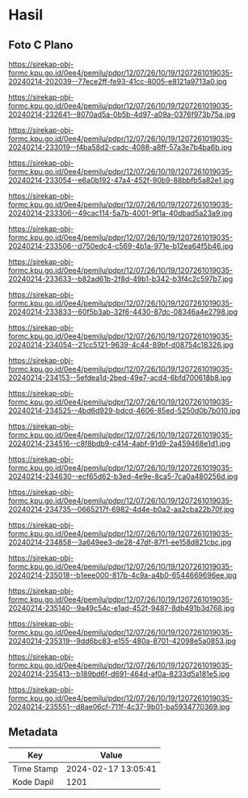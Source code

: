 # Hasil

## Foto C Plano

https://sirekap-obj-formc.kpu.go.id/0ee4/pemilu/pdpr/12/07/26/10/19/1207261019035-20240214-202039--77ece2ff-fe93-41cc-8005-e8121a9713a0.jpg

https://sirekap-obj-formc.kpu.go.id/0ee4/pemilu/pdpr/12/07/26/10/19/1207261019035-20240214-232641--8070ad5a-0b5b-4d97-a09a-0376f973b75a.jpg

https://sirekap-obj-formc.kpu.go.id/0ee4/pemilu/pdpr/12/07/26/10/19/1207261019035-20240214-233019--f4ba58d2-cadc-4088-a8ff-57a3e7b4ba6b.jpg

https://sirekap-obj-formc.kpu.go.id/0ee4/pemilu/pdpr/12/07/26/10/19/1207261019035-20240214-233054--e6a0b192-47a4-452f-90b9-88bbfb5a82e1.jpg

https://sirekap-obj-formc.kpu.go.id/0ee4/pemilu/pdpr/12/07/26/10/19/1207261019035-20240214-233306--49cac114-5a7b-4001-9f1a-40dbad5a23a9.jpg

https://sirekap-obj-formc.kpu.go.id/0ee4/pemilu/pdpr/12/07/26/10/19/1207261019035-20240214-233506--d750edc4-c569-4b1a-971e-b12ea64f5b46.jpg

https://sirekap-obj-formc.kpu.go.id/0ee4/pemilu/pdpr/12/07/26/10/19/1207261019035-20240214-233633--b82ad61b-2f8d-49b1-b342-b3f4c2c597b7.jpg

https://sirekap-obj-formc.kpu.go.id/0ee4/pemilu/pdpr/12/07/26/10/19/1207261019035-20240214-233833--60f5b3ab-32f6-4430-87dc-08346a4e2798.jpg

https://sirekap-obj-formc.kpu.go.id/0ee4/pemilu/pdpr/12/07/26/10/19/1207261019035-20240214-234054--21cc5121-9639-4c44-89bf-d08754c18326.jpg

https://sirekap-obj-formc.kpu.go.id/0ee4/pemilu/pdpr/12/07/26/10/19/1207261019035-20240214-234153--5efdea1d-2bed-49e7-acd4-6bfd700618b8.jpg

https://sirekap-obj-formc.kpu.go.id/0ee4/pemilu/pdpr/12/07/26/10/19/1207261019035-20240214-234525--4bd6d929-bdcd-4606-85ed-5250d0b7b010.jpg

https://sirekap-obj-formc.kpu.go.id/0ee4/pemilu/pdpr/12/07/26/10/19/1207261019035-20240214-234516--c8f8bdb9-c414-4abf-91d9-2a459468e1d1.jpg

https://sirekap-obj-formc.kpu.go.id/0ee4/pemilu/pdpr/12/07/26/10/19/1207261019035-20240214-234630--ecf65d62-b3ed-4e9e-8ca5-7ca0a480256d.jpg

https://sirekap-obj-formc.kpu.go.id/0ee4/pemilu/pdpr/12/07/26/10/19/1207261019035-20240214-234735--0665217f-6982-4d4e-b0a2-aa2cba22b70f.jpg

https://sirekap-obj-formc.kpu.go.id/0ee4/pemilu/pdpr/12/07/26/10/19/1207261019035-20240214-234858--3a649ee3-de28-47df-87f1-ee158d821cbc.jpg

https://sirekap-obj-formc.kpu.go.id/0ee4/pemilu/pdpr/12/07/26/10/19/1207261019035-20240214-235018--b1eee000-817b-4c9a-a4b0-6544669696ee.jpg

https://sirekap-obj-formc.kpu.go.id/0ee4/pemilu/pdpr/12/07/26/10/19/1207261019035-20240214-235140--9a49c54c-e1ad-452f-9487-8db491b3d768.jpg

https://sirekap-obj-formc.kpu.go.id/0ee4/pemilu/pdpr/12/07/26/10/19/1207261019035-20240214-235319--9dd6bc83-e155-480a-8701-42098e5a0853.jpg

https://sirekap-obj-formc.kpu.go.id/0ee4/pemilu/pdpr/12/07/26/10/19/1207261019035-20240214-235413--b189bd6f-d691-464d-af0a-8233d5a181e5.jpg

https://sirekap-obj-formc.kpu.go.id/0ee4/pemilu/pdpr/12/07/26/10/19/1207261019035-20240214-235551--d8ae06cf-711f-4c37-9b01-ba5934770369.jpg


## Metadata

| Key        | Value               |
| ---------- | ------------------- |
| Time Stamp | 2024-02-17 13:05:41 |
| Kode Dapil | 1201                |



